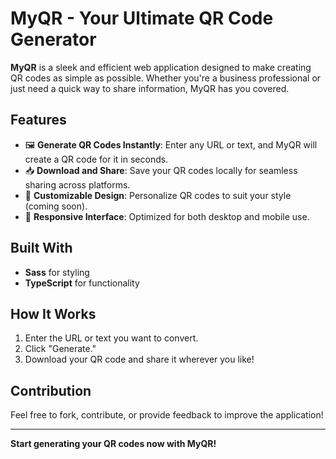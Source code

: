 # MyQR - Your Ultimate QR Code Generator  

**MyQR** is a sleek and efficient web application designed to make creating QR codes as simple as possible. Whether you're a business professional or just need a quick way to share information, MyQR has you covered.  

## Features  
- 🖼️ **Generate QR Codes Instantly**: Enter any URL or text, and MyQR will create a QR code for it in seconds.  
- 📥 **Download and Share**: Save your QR codes locally for seamless sharing across platforms.  
- 🎨 **Customizable Design**: Personalize QR codes to suit your style (coming soon).  
- 📱 **Responsive Interface**: Optimized for both desktop and mobile use.  

## Built With  
- **Sass** for styling  
- **TypeScript** for functionality  

## How It Works  
1. Enter the URL or text you want to convert.  
2. Click "Generate."  
3. Download your QR code and share it wherever you like!  

## Contribution  
Feel free to fork, contribute, or provide feedback to improve the application!  

---
**Start generating your QR codes now with MyQR!**
